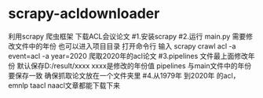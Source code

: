 # scrapy-acldownloader
利用scrapy 爬虫框架 下载ACL会议论文 
#1.安装scrapy 
#2.运行 main.py 需要修改文件中的年份 
也可以进入项目目录 打开命令行 输入 scrapy crawl acl  -a event=acl -a year=2020 爬取2020年的acl论文
#3.pipelines 文件最上面修改年份 默认保存D:/result/xxxx xxxx是修改的年份值
pipelines 与main文件中的年份要保存一致 确保抓取论文放在一个文件夹里
#4.从1979年 到2020年 的acl，emnlp taacl naacl文章都能下载下来
